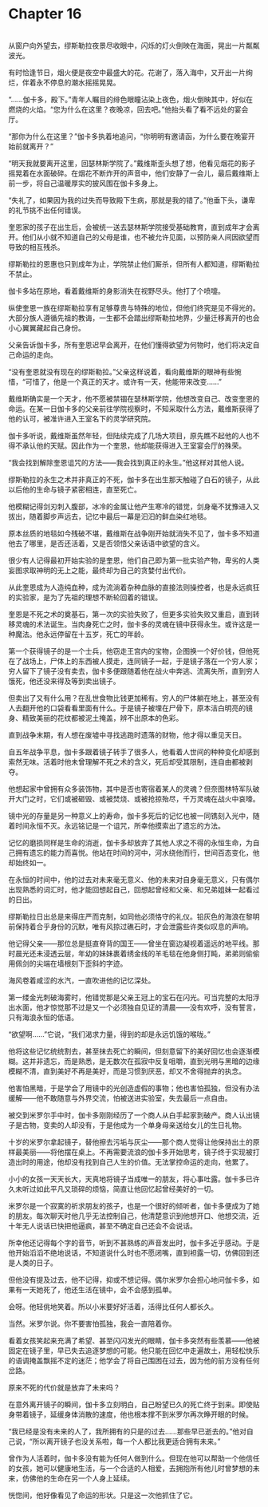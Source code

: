 # Chapter 16

<br>
从窗户向外望去，缪斯勒拉夜景尽收眼中，闪烁的灯火倒映在海面，晃出一片粼粼波光。

有时恰逢节日，烟火便是夜空中最盛大的花。花谢了，落入海中，又开出一片绚烂，伴着永不停息的潮水摇摇晃晃。

“……伽卡多，殿下。”青年人瞩目的绯色眼瞳沾染上夜色，烟火倒映其中，好似在燃烧的火焰。“您为什么在这里？夜晚凉，回去吧。”他抬头看了看不远处的宴会厅。

“那你为什么在这里？”伽卡多执着地追问，“你明明有邀请函，为什么要在晚宴开始前就离开？”

“明天我就要离开这里，回瑟林斯学院了。”戴维斯歪头想了想，他看见烟花的影子摇晃着在水面破碎。在烟花不断炸开的声音中，他们安静了一会儿，最后戴维斯上前一步，将自己温暖厚实的披风围在伽卡多身上。

“失礼了，如果因为我的过失而导致殿下生病，那就是我的错了。”他垂下头，谦卑的礼节挑不出任何错误。

奎恩家的孩子在出生后，会被统一送去瑟林斯学院接受基础教育，直到成年才会离开。他们从小就不知道自己的父母是谁，也不被允许见面，以预防亲人间因欲望而导致的相互残杀。

缪斯勒拉的恩惠也只到成年为止，学院禁止他们厮杀，但所有人都知道，缪斯勒拉不禁止。

伽卡多站在原地，看着戴维斯的身影消失在视野尽头。他打了个喷嚏。

纵使奎恩一族在缪斯勒拉享有足够尊贵与特殊的地位，但他们终究是见不得光的。大部分族人遵循先祖的教诲，一生都不会踏出缪斯勒拉地界，少量迁移离开的也会小心翼翼藏起自己身份。

父亲告诉伽卡多，所有奎恩迟早会离开，在他们懂得欲望为何物时，他们将决定自己命运的走向。

“没有奎恩就没有现在的缪斯勒拉。”父亲这样说着，看向戴维斯的眼神有些惋惜，“可惜了，他是一个真正的天才。或许有一天，他能带来改变……”

戴维斯确实是一个天才，他不愿被禁锢在瑟林斯学院，他想改变自己、改变奎恩的命运。在某一日伽卡多的父亲前往学院视察时，不知采取什么方法，戴维斯获得了他的认可，被准许进入王室名下的灵学研究院。

伽卡多听说，戴维斯虽然年轻，但陆续完成了几场大项目，原先瞧不起他的人也不得不承认他的天赋。因此作为一个奎恩，他却能获得进入王室宴会厅的殊荣。

“我会找到解除奎恩诅咒的方法——我会找到真正的永生。”他这样对其他人说。

缪斯勒拉的永生之术并非真正的不死，伽卡多在出生那天触碰了白石的镜子，从此以后他的生命与镜子紧密相连，直至死亡。

他模糊记得剑刃刺入腹部，冰冷的金属让他产生寒冷的错觉，剑身毫不犹豫进入又拔出，随着脚步声远去，记忆中最后一幕是汩汩的鲜血染红地毯。

原本丝质的地毯如今残破不堪，戴维斯在战争刚开始就消失不见了，伽卡多不知道他去了哪里，是否还活着，又是否领悟父亲话语中欲望的含义。

很少有人记得最初开始实验的是奎恩，他们自己即为第一批实验产物，卑劣的人类妄图求取神明的无上之能，最终却为自己的贪婪付出代价。

从此奎恩成为人造纯血种，成为流淌着杂种血脉的直接法则操控者，也是永远疯狂的实验家，是为了先祖的理想不断轮回着的错误。

奎恩是不死之术的奠基石，第一次的实验失败了，但更多实验失败又重启，直到转移灵魂的术法诞生。当肉身死亡之时，伽卡多的灵魂在镜中获得永生。或许这是一种魔法。他永远停留在十五岁，死亡的年龄。

第一个获得镜子的是一个士兵，他窃走王宫内的宝物，企图换一个好价钱，但他死在了战场上，尸体上的东西被人摸走，连同镜子一起，于是镜子落在一个穷人家；穷人留下了镜子没有卖去，伽卡多便跟随着他在战火中奔逃、流离失所，直到穷人饿死，他还没来得及等到卖出镜子。

但卖出了又有什么用？在乱世食物比钱更加稀有。穷人的尸体躺在地上，甚至没有人去翻开他的口袋看看里面有什么。于是镜子被埋在尸骨下，原本洁白明亮的镜身、精致美丽的花纹都被泥土掩盖，辨不出原本的色彩。

直到战争末期，有人想在废墟中寻找逃跑时遗落的财物，他才得以重见天日。

自五年战争平息，伽卡多跟着镜子转手了很多人，他看着人世间的种种变化却感到索然无味。活着时他未曾理解不死之术的含义，死后却受其限制，连自由都被剥夺。

他想起家中曾拥有众多装饰物，其中是否也寄宿着某人的灵魂？但奈图林特军队破开大门之时，它们或被砸毁、或被焚烧、或被抢掠殆尽，千万灵魂在战火中哀嚎。

镜中光的存量是另一种意义上的寿命，伽卡多死后的记忆也被一同镌刻入光中，随着时间永恒不灭。永远铭记是一个诅咒，所幸他摸索出了遗忘的方法。

记忆的磨损同样是生命的消逝，伽卡多却放弃了其他人求之不得的永恒生命，为自己拥有遗忘的能力而喜悦。他站在时间的河中，河水绕他而行，世间百态变化，他却始终如一。

在永恒的时间中，他的过去对未来毫无意义、他的未来对自身毫无意义，只有偶尔出现熟悉的词汇时，他才能回想起自己，回想起曾经和父亲、和兄弟姐妹一起看过的日出。

缪斯勒拉日出总是来得庄严而克制，如同他必须恪守的礼仪。铅灰色的海浪在黎明前保持着合乎身份的沉默，唯有风掠过礁石时，才会泄露些许类似叹息的声响。  

他记得父亲——那位总是挺直脊背的国王——曾坐在窗边凝视着遥远的地平线。那时晨光还未浸透云层，年幼的妹妹裹着绣金线的羊毛毯在他身侧打盹，弟弟则偷偷用佩剑的尖端在墙根刻下歪斜的字迹。

海风卷着咸涩的水汽，一直吹进他的记忆深处。  

第一缕金光刺破海雾时，他错觉那是父亲王冠上的宝石在闪光。可当完整的太阳浮出水面，他才惊觉那不过是又一个必须独自见证的清晨——没有欢呼，没有誓言，只有海浪永恒的低语。

“欲望啊……”它说，“我们渴求力量，得到的却是永远饥饿的喉咙。”

他将这些记忆统统割去，甚至抹去死亡的瞬间，但刻意留下的美好回忆也会逐渐模糊。这并非遗忘，而是熟悉，是无数次在孤寂中反复咀嚼，直到光明与黑暗的边缘模糊不清，直到美好不再是美好，而是习惯到厌恶，却又不舍得抛弃的执念。

他害怕黑暗，于是学会了用镜中的光创造虚假的事物；他也害怕孤独，但没有办法缓解——他不敢随意与外界交流，怕被送进实验室，失去最后一点自由。

被交到米罗尔手中时，伽卡多刚刚经历了一个商人从白手起家到破产。商人认出镜子是古物，变卖的人却没有，于是他成为一个单身母亲送给女儿的生日礼物。

十岁的米罗尔拿起镜子，替他擦去污垢与灰尘——那个商人觉得让他保持出土的原样最美丽——将他摆在桌上。不再需要流浪的伽卡多开始思考，镜子终于实现被打造出时的用途，他却没有找到自己人生的价值。无法掌控命运的走向，他累了。

小小的女孩一天天长大，天真地将镜子当成唯一的朋友，将心事吐露。伽卡多已许久未听过如此平凡又琐碎的烦恼，简直让他回忆起曾经美好的一切。

米罗尔是一个寂寞的祈求朋友的孩子，也是一个很好的倾听者，伽卡多便成为了她的朋友。每次聊天时他几乎无法控制自己，他清楚意识到他想开口、他想交流，近十年无人说话已快把他逼疯，甚至不确定自己还会不会说话。

所幸他还记得每个字的音节，听到不甚熟练的声音发出时，伽卡多近乎感动。于是他开始滔滔不绝地说话，不知道说什么时也不愿闭嘴，直到袒露一切，仿佛回到还是人类的日子。

但他没有提及过去，他不记得，抑或不想记得。偶尔米罗尔会担心地问伽卡多，如果有一天她死了，他还生活在镜中，会不会感到孤单。

会呀。他轻佻地笑着。所以小米要好好活着，活得比任何人都长久。

当然。米罗尔说。你不要害怕孤独，我会一直陪着你。

看着女孩笑起来充满了希望、甚至闪闪发光的眼睛，伽卡多突然有些羡慕——他被固定在镜子里，早已失去追逐梦想的可能。他只能在回忆中走遍故土，用轻松快乐的语调掩盖飘摇不定的迷茫；他学会了将自己围困在过去，因为他的前方没有任何岔路。

原来不死的代价就是放弃了未来吗？

在意外离开镜子的瞬间，伽卡多立刻明白，自己盼望已久的死亡终于到来。即使贴身带着镜子，延缓身体消散的速度，他也根本撑不到米罗尔再次睁开眼的时候。

“我已经是没有未来的人了，我所拥有的只是的过去……那些早已逝去的。”他对自己说，“所以离开镜子也没关系啦，每一个人都比我更适合拥有未来。”

曾作为人活着时，伽卡多没有能为任何人做到什么。但现在他可以帮助一个他信任的女孩，她可以健康地生活，与一个合适的人相爱，去拥抱所有他儿时曾梦想的未来，仿佛他的生命在另一个人身上延续。

恍惚间，他好像看见了命运的形状。只是这一次他抓住了它。
